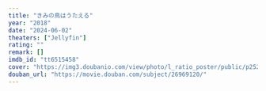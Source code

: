 ```yaml
---
title: "きみの鳥はうたえる"
year: "2018"
date: "2024-06-02"
theaters: ["Jellyfin"]
rating: ""
remark: []
imdb_id: "tt6515458"
cover: "https://img3.doubanio.com/view/photo/l_ratio_poster/public/p2524186967.jpg"
douban_url: "https://movie.douban.com/subject/26969120/"
---
```


